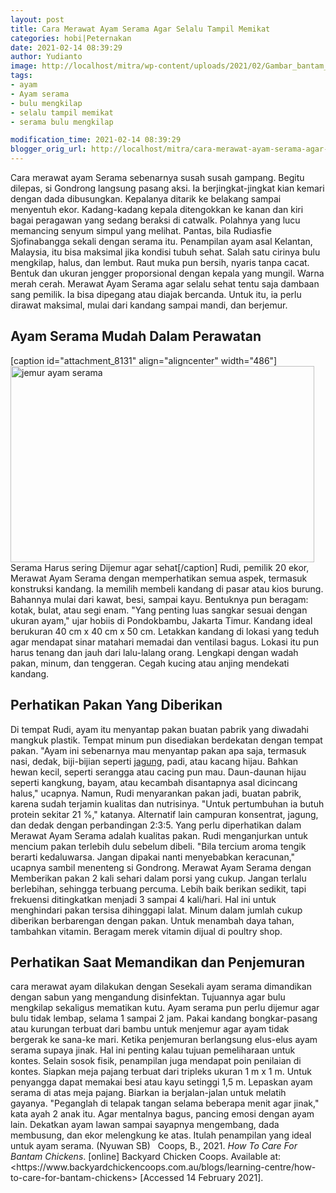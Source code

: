 ```yaml
---
layout: post
title: Cara Merawat Ayam Serama Agar Selalu Tampil Memikat
categories: hobi|Peternakan
date: 2021-02-14 08:39:29
author: Yudianto
image: http://localhost/mitra/wp-content/uploads/2021/02/Gambar_bantam_1280x812.jpg
tags:
- ayam
- Ayam serama
- bulu mengkilap
- selalu tampil memikat
- serama bulu mengkilap

modification_time: 2021-02-14 08:39:29
blogger_orig_url: http://localhost/mitra/cara-merawat-ayam-serama-agar-selalu.html
---
```


Cara merawat ayam Serama sebenarnya susah susah gampang. Begitu dilepas, si Gondrong langsung pasang aksi. Ia berjingkat-jingkat kian kemari dengan dada dibusungkan. Kepalanya ditarik ke belakang sampai menyentuh ekor. Kadang-kadang kepala ditengokkan ke kanan dan kiri bagai peragawan yang sedang beraksi di catwalk. Polahnya yang lucu memancing senyum simpul yang melihat. Pantas, bila Rudiasfie Sjofinabangga sekali dengan serama itu.
Penampilan ayam asal Kelantan, Malaysia, itu bisa maksimal jika kondisi tubuh sehat. Salah satu cirinya bulu mengkilap, halus, dan lembut. Raut muka pun bersih, nyaris tanpa cacat. Bentuk dan ukuran jengger proporsional dengan kepala yang mungil. Warna merah cerah.
Merawat Ayam Serama agar selalu sehat tentu saja dambaan sang pemilik. Ia bisa dipegang atau diajak bercanda. Untuk itu, ia perlu dirawat maksimal, mulai dari kandang sampai mandi, dan berjemur.
<h2 id="rewel">Ayam Serama Mudah Dalam Perawatan</h2>
[caption id="attachment_8131" align="aligncenter" width="486"]<a href="http://127.0.0.1/mitra/wp-content/uploads/2021/02/Gambar_bantam1_1280x828.jpg"><img class="wp-image-8131" src="http://127.0.0.1/mitra/wp-content/uploads/2021/02/Gambar_bantam1_1280x828.jpg" alt="jemur ayam serama" width="486" height="314" /></a> Serama Harus sering Dijemur agar sehat[/caption]
Rudi, pemilik 20 ekor, Merawat Ayam Serama dengan memperhatikan semua aspek, termasuk konstruksi kandang. Ia memilih membeli kandang di pasar atau kios burung. Bahannya mulai dari kawat, besi, sampai kayu. Bentuknya pun beragam: kotak, bulat, atau segi enam. "Yang penting luas sangkar sesuai dengan ukuran ayam," ujar hobiis di Pondokbambu, Jakarta Timur. Kandang ideal berukuran 40 cm x 40 cm x 50 cm.
Letakkan kandang di lokasi yang teduh agar mendapat sinar matahari memadai dan ventilasi bagus. Lokasi itu pun harus tenang dan jauh dari lalu-lalang orang. Lengkapi dengan wadah pakan, minum, dan tenggeran. Cegah kucing atau anjing mendekati kandang.
<h2>Perhatikan Pakan Yang Diberikan</h2>
Di tempat Rudi, ayam itu menyantap pakan buatan pabrik yang diwadahi mangkuk plastik. Tempat minum pun disediakan berdekatan dengan tempat pakan. "Ayam ini sebenarnya mau menyantap pakan apa saja, termasuk nasi, dedak, biji-bijian seperti <a href="http://127.0.0.1/mitra/topik/jagung">jagung</a>, padi, atau kacang hijau. Bahkan hewan kecil, seperti serangga atau cacing pun mau. Daun-daunan hijau seperti kangkung, bayam, atau kecambah disantapnya asal dicincang halus," ucapnya.
Namun, Rudi menyarankan pakan jadi, buatan pabrik, karena sudah terjamin kualitas dan nutrisinya. "Untuk pertumbuhan ia butuh protein sekitar 21 %," katanya. Alternatif lain campuran konsentrat, jagung, dan dedak dengan perbandingan 2:3:5.
Yang perlu diperhatikan dalam Merawat Ayam Serama adalah kualitas pakan. Rudi menganjurkan untuk mencium pakan terlebih dulu sebelum dibeli. "Bila tercium aroma tengik berarti kedaluwarsa. Jangan dipakai nanti menyebabkan keracunan," ucapnya sambil menenteng si Gondrong.
Merawat Ayam Serama dengan Memberikan pakan 2 kali sehari dalam porsi yang cukup. Jangan terlalu berlebihan, sehingga terbuang percuma. Lebih baik berikan sedikit, tapi frekuensi ditingkatkan menjadi 3 sampai 4 kali/hari. Hal ini untuk menghindari pakan tersisa dihinggapi lalat. Minum dalam jumlah cukup diberikan berbarengan dengan pakan. Untuk menambah daya tahan, tambahkan vitamin. Beragam merek vitamin dijual di poultry shop.
<h2 id="Memandikan">Perhatikan Saat Memandikan dan Penjemuran</h2>
cara merawat ayam dilakukan dengan Sesekali ayam serama dimandikan dengan sabun yang mengandung disinfektan. Tujuannya agar bulu mengkilap sekaligus mematikan kutu. Ayam serama pun perlu dijemur agar bulu tidak lembap, selama 1 sampai 2 jam. Pakai kandang bongkar-pasang atau kurungan terbuat dari bambu untuk menjemur agar ayam tidak bergerak ke sana-ke mari.
Ketika penjemuran berlangsung elus-elus ayam serama supaya jinak. Hal ini penting kalau tujuan pemeliharaan untuk kontes. Selain sosok fisik, penampilan juga mendapat poin penilaian di kontes. Siapkan meja pajang terbuat dari tripleks ukuran 1 m x 1 m.
Untuk penyangga dapat memakai besi atau kayu setinggi 1,5 m. Lepaskan ayam serama di atas meja pajang. Biarkan ia berjalan-jalan untuk melatih gayanya. "Peganglah di telapak tangan selama beberapa menit agar jinak," kata ayah 2 anak itu.
Agar mentalnya bagus, pancing emosi dengan ayam lain. Dekatkan ayam lawan sampai sayapnya mengembang, dada membusung, dan ekor melengkung ke atas. Itulah penampilan yang ideal untuk ayam serama. (Nyuwan SB)
&nbsp;
<span id="js-reference-string-1" class="selectable">Coops, B., 2021. <i>How To Care For Bantam Chickens</i>. [online] Backyard Chicken Coops. Available at: &lt;https://www.backyardchickencoops.com.au/blogs/learning-centre/how-to-care-for-bantam-chickens&gt; [Accessed 14 February 2021].</span>
